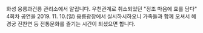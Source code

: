 화성 융릉과건릉 관리소에서 알립니다.
우천관계로 취소되었던 "정조 마음에 효를 담다" 4회차 공연을 2019. 11. 10.(일) 융릉광장에서 실시하시하오니 가족들과 함께 오셔서 혜경궁 진찬연 등 전통문화를 즐기는 시간이 되셨으면 합니다.